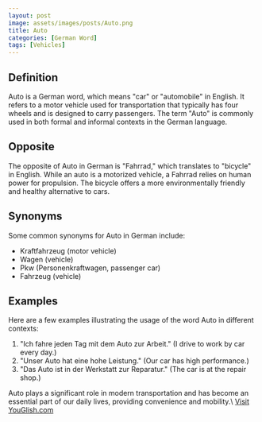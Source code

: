 ```yaml
---
layout: post
image: assets/images/posts/Auto.png
title: Auto
categories: [German Word]
tags: [Vehicles]
---
```


## Definition

Auto is a German word, which means "car" or "automobile" in English. It refers to a motor vehicle used for transportation that typically has four wheels and is designed to carry passengers. The term "Auto" is commonly used in both formal and informal contexts in the German language.

## Opposite

The opposite of Auto in German is "Fahrrad," which translates to "bicycle" in English. While an auto is a motorized vehicle, a Fahrrad relies on human power for propulsion. The bicycle offers a more environmentally friendly and healthy alternative to cars.

## Synonyms

Some common synonyms for Auto in German include:
- Kraftfahrzeug (motor vehicle)
- Wagen (vehicle)
- Pkw (Personenkraftwagen, passenger car)
- Fahrzeug (vehicle)

## Examples

Here are a few examples illustrating the usage of the word Auto in different contexts:

1. "Ich fahre jeden Tag mit dem Auto zur Arbeit." (I drive to work by car every day.)
2. "Unser Auto hat eine hohe Leistung." (Our car has high performance.)
3. "Das Auto ist in der Werkstatt zur Reparatur." (The car is at the repair shop.)

Auto plays a significant role in modern transportation and has become an essential part of our daily lives, providing convenience and mobility.\ <a id="yg-widget-0" class="youglish-widget" data-query="Auto" data-lang="german" data-components="8412" data-auto-start="0" data-bkg-color="theme_light" data-title="How%20to%20pronounce%20Auto%20in%20German"  rel="nofollow" href="https://youglish.com">Visit YouGlish.com</a><script async src="https://youglish.com/public/emb/widget.js" charset="utf-8"></script>